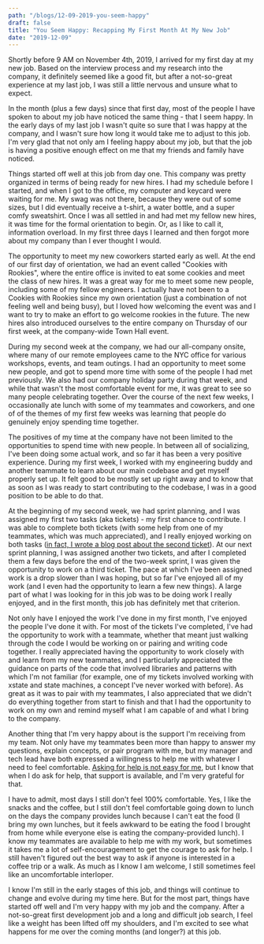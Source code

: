 ```yaml
---
path: "/blogs/12-09-2019-you-seem-happy"
draft: false 
title: "You Seem Happy: Recapping My First Month At My New Job"
date: "2019-12-09"
---
```


Shortly before 9 AM on November 4th, 2019, I arrived for my first day at my new job. Based on the interview process and my research into the company, it definitely seemed like a good fit, but after a not-so-great experience at my last job, I was still a little nervous and unsure what to expect.

In the month (plus a few days) since that first day, most of the people I have spoken to about my job have noticed the same thing - that I seem happy. In the early days of my last job I wasn't quite so sure that I was happy at the company, and I wasn't sure how long it would take me to adjust to this job. I'm very glad that not only am I feeling happy about my job, but that the job is having a positive enough effect on me that my friends and family have noticed.

Things started off well at this job from day one. This company was pretty organized in terms of being ready for new hires. I had my schedule before I started, and when I got to the office, my computer and keycard were waiting for me. My swag was not there, because they were out of some sizes, but I did eventually receive a t-shirt, a water bottle, and a super comfy sweatshirt. Once I was all settled in and had met my fellow new hires, it was time for the formal orientation to begin. Or, as I like to call it, information overload. In my first three days I learned and then forgot more about my company than I ever thought I would.

The opportunity to meet my new coworkers started early as well. At the end of our first day of orientation, we had an event called "Cookies with Rookies", where the entire office is invited to eat some cookies and meet the class of new hires. It was a great way for me to meet some new people, including some of my fellow engineers. I actually have not been to a Cookies with Rookies since my own orientation (just a combination of not feeling well and being busy), but I loved how welcoming the event was and I want to try to make an effort to go welcome rookies in the future. The new hires also introduced ourselves to the entire company on Thursday of our first week, at the company-wide Town Hall event.

During my second week at the company, we had our all-company onsite, where many of our remote employees came to the NYC office for various workshops, events, and team outings. I had an opportunity to meet some new people, and got to spend more time with some of the people I had met previously. We also had our company holiday party during that week, and while that wasn't the most comfortable event for me, it was great to see so many people celebrating together. Over the course of the next few weeks, I occasionally ate lunch with some of my teammates and coworkers, and one of of the themes of my first few weeks was learning that people do genuinely enjoy spending time together.

The positives of my time at the company have not been limited to the opportunities to spend time with new people. In between all of socializing, I've been doing some actual work, and so far it has been a very positive experience. During my first week, I worked with my engineering buddy and another teammate to learn about our main codebase and get myself properly set up. It felt good to be mostly set up right away and to know that as soon as I was ready to start contributing to the codebase, I was in a good position to be able to do that.

At the beginning of my second week, we had sprint planning, and I was assigned my first two tasks (aka tickets) - my first chance to contribute. I was able to complete both tickets (with some help from one of my teammates, which was much appreciated), and I really enjoyed working on both tasks ([in fact, I wrote a blog post about the second ticket](11-25-2019-contributing-new-job)). At our next sprint planning, I was assigned another two tickets, and after I completed them a few days before the end of the two-week sprint, I was given the opportunity to work on a third ticket. The pace at which I've been assigned work is a drop slower than I was hoping, but so far I've enjoyed all of my work (and I even had the opportunity to learn a few new things). A large part of what I was looking for in this job was to be doing work I really enjoyed, and in the first month, this job has definitely met that criterion.

Not only have I enjoyed the work I've done in my first month, I've enjoyed the people I've done it with. For most of the tickets I've completed, I've had the opportunity to work with a teammate, whether that meant just walking through the code I would be working on or pairing and writing code together. I really appreciated having the opportunity to work closely with and learn from my new teammates, and I particularly appreciated the guidance on parts of the code that involved libraries and patterns with which I'm not familiar (for example, one of my tickets involved working with xstate and state machines, a concept I've never worked with before). As great as it was to pair with my teammates, I also appreciated that we didn't do everything together from start to finish and that I had the opportunity to work on my own and remind myself what I am capable of and what I bring to the company.

Another thing that I'm very happy about is the support I'm receiving from my team. Not only have my teammates been more than happy to answer my questions, explain concepts, or pair program with me, but my manager and tech lead have both expressed a willingness to help me with whatever I need to feel comfortable. [Asking for help is not easy for me](12-02-2019-learning-to-ask), but I know that when I do ask for help, that support is available, and I'm very grateful for that.

I have to admit, most days I still don't feel 100% comfortable. Yes, I like the snacks and the coffee, but I still don't feel comfortable going down to lunch on the days the company provides lunch because I can't eat the food (I bring my own lunches, but it feels awkward to be eating the food I brought from home while everyone else is eating the company-provided lunch). I know my teammates are available to help me with my work, but sometimes it takes me a lot of self-encouragement to get the courage to ask for help. I still haven't figured out the best way to ask if anyone is interested in a coffee trip or a walk. As much as I know I am welcome, I still sometimes feel like an uncomfortable interloper.

I know I'm still in the early stages of this job, and things will continue to change and evolve during my time here. But for the most part, things have started off well and I'm very happy with my job and the company. After a not-so-great first development job and a long and difficult job search, I feel like a weight has been lifted off my shoulders, and I'm excited to see what happens for me over the coming months (and longer?) at this job.